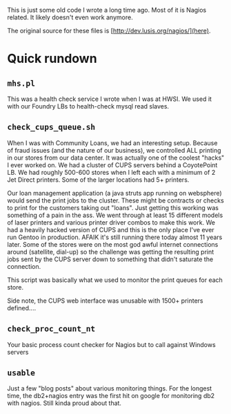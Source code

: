 This is just some old code I wrote a long time ago. Most of it is Nagios related. It likely doesn't even work anymore.

The original source for these files is [http://dev.lusis.org/nagios/](here).

# Quick rundown

## `mhs.pl`
This was a health check service I wrote when I was at HWSI. We used it with our Foundry LBs to health-check mysql read slaves.

## `check_cups_queue.sh`
When I was with Community Loans, we had an interesting setup. Because of fraud issues (and the nature of our business), we controlled ALL printing in our stores from our data center. It was actually one of the coolest "hacks" I ever worked on. We had a cluster of CUPS servers behind a CoyotePoint LB. We had roughly 500-600 stores when I left each with a minimum of 2 Jet Direct printers. Some of the larger locations had 5+ printers.

Our loan management application (a java struts app running on websphere) would send the print jobs to the cluster. These might be contracts or checks to print for the customers taking out "loans". Just getting this working was something of a pain in the ass. We went through at least 15 different models of laser printers and various printer driver combos to make this work. We had a heavily hacked version of CUPS and this is the only place I've ever run Gentoo in production. AFAIK it's still running there today almost 11 years later. Some of the stores were on the most god awful internet connections around (satellite, dial-up) so the challenge was getting the resulting print jobs sent by the CUPS server down to something that didn't saturate the connection.

This script was basically what we used to monitor the print queues for each store. 

Side note, the CUPS web interface was unusable with 1500+ printers defined....

## `check_proc_count_nt`
Your basic process count checker for Nagios but to call against Windows servers

## `usable`
Just a few "blog posts" about various monitoring things. For the longest time, the db2+nagios entry was the first hit on google for monitoring db2 with nagios. Still kinda proud about that.
